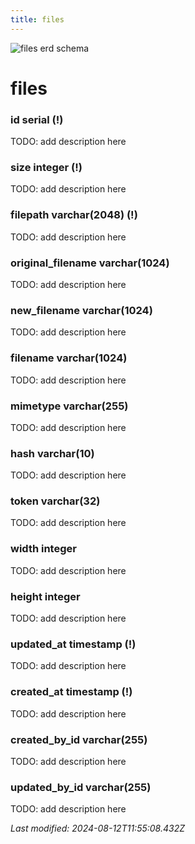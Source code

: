 ```yaml
---
title: files
---
```


![files erd schema](/img/schema/files.svg)


#  files

### id serial (!)
TODO: add description here

### size integer (!)
TODO: add description here

### filepath varchar(2048) (!)
TODO: add description here

### original_filename varchar(1024)
TODO: add description here

### new_filename varchar(1024)
TODO: add description here

### filename varchar(1024)
TODO: add description here

### mimetype varchar(255)
TODO: add description here

### hash varchar(10)
TODO: add description here

### token varchar(32)
TODO: add description here

### width integer
TODO: add description here

### height integer
TODO: add description here

### updated_at timestamp (!)
TODO: add description here

### created_at timestamp (!)
TODO: add description here

### created_by_id varchar(255)
TODO: add description here

### updated_by_id varchar(255)
TODO: add description here


_Last modified: 2024-08-12T11:55:08.432Z_
